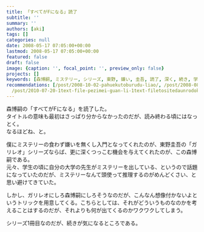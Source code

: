 ```yaml
---
title: 「すべてがFになる」読了
subtitle: ''
summary: ''
authors: [aki]
tags: []
categories: null
date: 2008-05-17 07:05:00+00:00
lastmod: 2008-05-17 07:05:00+00:00
featured: false
draft: false
image: {caption: '', focal_point: '', preview_only: false}
projects: []
keywords: [森博嗣, ミステリー, シリーズ, 東野, 嫌い, 圭吾, 読了, 深く, 続き, 学生]
recommendations: [/post/2008-10-02-pahuekutoburudu-liao/, /post/2008-08-24-sayonaraituka/,
  /post/2010-07-20-1text-file-pezimei-guan-li-1text-filetositedaunrodoke/]
---
```

森博嗣の「すべてがFになる」を読了した。  
タイトルの意味も最初はさっぱり分からなかったのだが、読み終わる頃にはなっとく。  
なるほどね、と。  
  
僕にミステリーの食わず嫌いを無くし入門となってくれたのが、東野圭吾の「ガリレオ」シリーズならば、更に深くつっこむ機会を与えてくれたのが、この森博嗣である。  
元々、学生の頃に自分の大学の先生がミステリーを出している、というので話題になっていたのだが、ミステリーなんて頭使って推理するのがめんどくさい、と思い避けてきていた。  
  
しかし、ガリレオにしろ森博嗣にしろそうなのだが、こんなん想像付かないよというトリックを用意してくる。こちらとしては、それがどういうものなのかを考えることはするのだが、それよりも何が出てくるのかワクワクしてしまう。  
  
シリーズ1冊目なのだが、続きが気になるところである。


